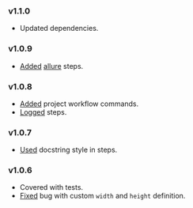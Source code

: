 ### v1.1.0

- Updated dependencies.

### v1.0.9

- [Added](https://github.com/glacejs/glace-xvfb/commit/cef0194647febe93e9aca18573ffa9efa12ec4ec) [allure](https://docs.qameta.io/allure/) steps.

### v1.0.8

- [Added](https://github.com/glacejs/glace-xvfb/commit/a1502ef06099e5110d7fe26a7f50a6b87703ddf7) project workflow commands.
- [Logged](https://github.com/glacejs/glace-xvfb/commit/24b0dfefbe1c88a78625b8fead60eb1671836fae) steps.

### v1.0.7

- [Used](https://github.com/glacejs/glace-xvfb/commit/091fe5b88be56676e371ae509caa5a80f7823cda) docstring style in steps.

### v1.0.6

- Covered with tests.
- [Fixed](https://github.com/glacejs/glace-xvfb/commit/fbf82f1cc24d37c9463d5dd9145590b10b6bedf2#diff-92372a1748a595f373594a03d596d5b6L42) bug with custom `width` and `height` definition.
